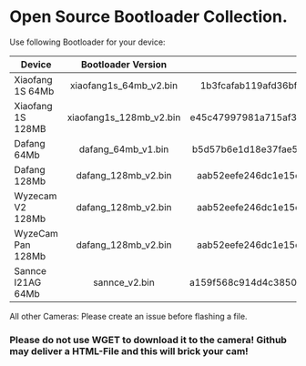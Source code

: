# Open Source Bootloader Collection.

Use following Bootloader for your device:

| Device        | Bootloader Version           | MD5 of the file  |
| ------------- |:-------------:| -----:|
| Xiaofang 1S 64Mb    | xiaofang1s_64mb_v2.bin | 1b3fcafab119afd36bf4270c1d3c4da1 |
| Xiaofang 1S 128MB    | xiaofang1s_128mb_v2.bin | e45c47997981a715af33c03d8e7a0047 |
| Dafang 64Mb    |   dafang_64mb_v1.bin    | b5d57b6e1d18e37fae5ed07b0633c7cc   |
| Dafang 128Mb |  dafang_128mb_v2.bin     |    aab52eefe246dc1e15e56b253df3d64f |
| Wyzecam V2 128Mb |  dafang_128mb_v2.bin     |  aab52eefe246dc1e15e56b253df3d64f   |
| WyzeCam Pan 128Mb|  dafang_128mb_v2.bin     |    aab52eefe246dc1e15e56b253df3d64f |
| Sannce I21AG 64Mb |  sannce_v2.bin     |    a159f568c914d4c38506a7be642d488b |




All other Cameras: Please create an issue before flashing a file.


### Please do not use WGET to download it to the camera! Github may deliver a HTML-File and this will brick your cam! 